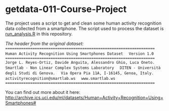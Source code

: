 # getdata-011-Course-Project

The project uses a script to get and clean some human activity recognition data collected from a smartphone.
The script used to process the dataset is [run_analysis.R](https://github.com/dimichelec/getdata-011-Course-Project/blob/master/run_analysis.R) in this repository.

*The header from the original dataset:*  
    `==================================================================  `
    `Human Activity Recognition Using Smartphones Dataset  `
    `Version 1.0  `
    `==================================================================  `
    `Jorge L. Reyes-Ortiz, Davide Anguita, Alessandro Ghio, Luca Oneto.  `
    `Smartlab - Non Linear Complex Systems Laboratory  `
    `DITEN - Università degli Studi di Genova.  `
    `Via Opera Pia 11A, I-16145, Genoa, Italy.  `
    `activityrecognition@smartlab.ws  `
    `www.smartlab.ws  `
    `==================================================================  `


You can find out more about it here:
http://archive.ics.uci.edu/ml/datasets/Human+Activity+Recognition+Using+Smartphones#
</p>
<!---
#
# ... and does the following with it:

# Download the dataset:
dataFile <- "UCI_HAR_Dataset.zip"

 fileUrl <- "https://d396qusza40orc.cloudfront.net/getdata%2Fprojectfiles%2FUCI%20HAR%20Dataset.zip"
 download.file(url = fileUrl, destfile = dataFile, method = "auto")
 dateDownloaded <- date()


# 1. Merges the training and the test sets to create one data set.

dat <- cbind(
  read.table(unz(dataFile, "UCI HAR Dataset/train/subject_train.txt")),
  read.table(unz(dataFile, "UCI HAR Dataset/train/y_train.txt")),
  read.table(unz(dataFile, "UCI HAR Dataset/train/X_train.txt"))
)

dat <- rbind(dat,
  cbind(
    read.table(unz(dataFile, "UCI HAR Dataset/test/subject_test.txt")),
    read.table(unz(dataFile, "UCI HAR Dataset/test/y_test.txt")),
    read.table(unz(dataFile, "UCI HAR Dataset/test/X_test.txt"))
  )             
)


# 4. Appropriately labels the data set with descriptive variable names.

names(dat)[1] <- "subject"
names(dat)[2] <- "activity"
names(dat)[3:563] = gsub(
  "(\\(|\\))*","",
  as.character(read.table(unz(dataFile, "UCI HAR Dataset/features.txt"))[,2])
)


# 2. Extracts only the measurements on the mean and standard deviation for each measurement. 

keep <- grepl("(-mean|-std)\\b",names(dat))
keep[1:2] <- TRUE
dat <- dat[,keep]


# 3. Uses descriptive activity names to name the activities in the data set

library(plyr)
dat$activity <- mapvalues(
  dat$activity,
  from = 1:6,
  to = as.character(read.table(unz(dataFile, "UCI HAR Dataset/activity_labels.txt"))[,2])
)


# 5. From the data set in step 4, creates a second, independent tidy data set with the average of each variable for each activity and each subject.

dat2 <- dcast(
  melt(dat,id.vars = c("subject","activity")), 
  subject + activity ~ variable,
  mean
)


# write the output data to a file

write.table(dat2, file = "dat2.txt", row.name = FALSE)
-->
